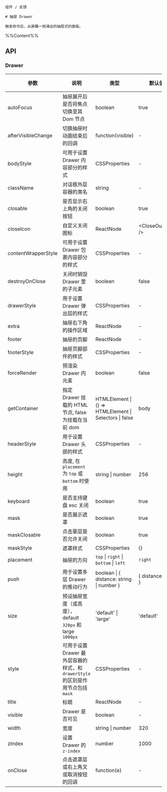 `````
组件 / 反馈

# 抽屉 Drawer

触发命令后，从屏幕一侧滑出的抽屉式的面板。
`````

%%Content%%

## API
### Drawer

| 参数 | 说明 | 类型 | 默认值 | 版本 |
| --- | --- | --- | --- | --- |
| autoFocus | 抽屉展开后是否将焦点切换至其 Dom 节点 | boolean | true |  |
| afterVisibleChange | 切换抽屉时动画结束后的回调 | function(visible) | - |  |
| bodyStyle | 可用于设置 Drawer 内容部分的样式 | CSSProperties | - |  |
| className | 对话框外层容器的类名 | string | - |  |
| closable | 是否显示右上角的关闭按钮 | boolean | true |  |
| closeIcon | 自定义关闭图标 | ReactNode | &lt;CloseOutlined /> |  |
| contentWrapperStyle | 可用于设置 Drawer 包裹内容部分的样式 | CSSProperties | - |  |
| destroyOnClose | 关闭时销毁 Drawer 里的子元素 | boolean | false |  |
| drawerStyle | 用于设置 Drawer 弹出层的样式 | CSSProperties | - |  |
| extra | 抽屉右下角的操作区域 | ReactNode | - |  |
| footer | 抽屉的页脚 | ReactNode | - |  |
| footerStyle | 抽屉页脚部件的样式 | CSSProperties | - |  |
| forceRender | 预渲染 Drawer 内元素 | boolean | false |  |
| getContainer | 指定 Drawer 挂载的 HTML 节点, false 为挂载在当前 dom | HTMLElement \| () => HTMLElement \| Selectors \| false | body |  |
| headerStyle | 用于设置 Drawer 头部的样式 | CSSProperties | - |  |
| height | 高度, 在 `placement` 为 `top` 或 `bottom` 时使用 | string \| number | 256 |  |
| keyboard | 是否支持键盘 esc 关闭 | boolean | true |  |
| mask | 是否展示遮罩 | boolean | true |  |
| maskClosable | 点击蒙层是否允许关闭 | boolean | true |  |
| maskStyle | 遮罩样式 | CSSProperties | {} |  |
| placement | 抽屉的方向 | `top` \| `right` \| `bottom` \| `left` | `right` |  |
| push | 用于设置多层 Drawer 的推动行为 | boolean \| { distance: string \| number } | { distance: 180 } |  |
| size | 预设抽屉宽度（或高度），default `320px` 和 large `1000px` | 'default' \| 'large' | 'default' |  |
| style | 可用于设置 Drawer 最外层容器的样式，和 `drawerStyle` 的区别是作用节点包括 `mask` | CSSProperties | - |  |
| title | 标题 | ReactNode | - |  |
| visible | Drawer 是否可见 | boolean | - |  |
| width | 宽度 | string \| number | 320 |  |
| zIndex | 设置 Drawer 的 `z-index` | number | 1000 |  |
| onClose | 点击遮罩层或右上角叉或取消按钮的回调 | function(e) | - |  |
